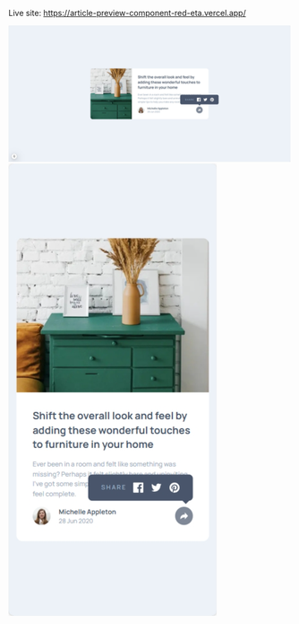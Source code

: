 Live site: https://article-preview-component-red-eta.vercel.app/

![desktop](/assets/desktop.png)
![mobile](/assets/mobile.png)